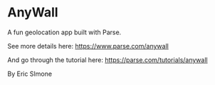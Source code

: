 AnyWall
=======

A fun geolocation app built with Parse.

See more details here: https://www.parse.com/anywall

And go through the tutorial here: https://parse.com/tutorials/anywall

By Eric SImone